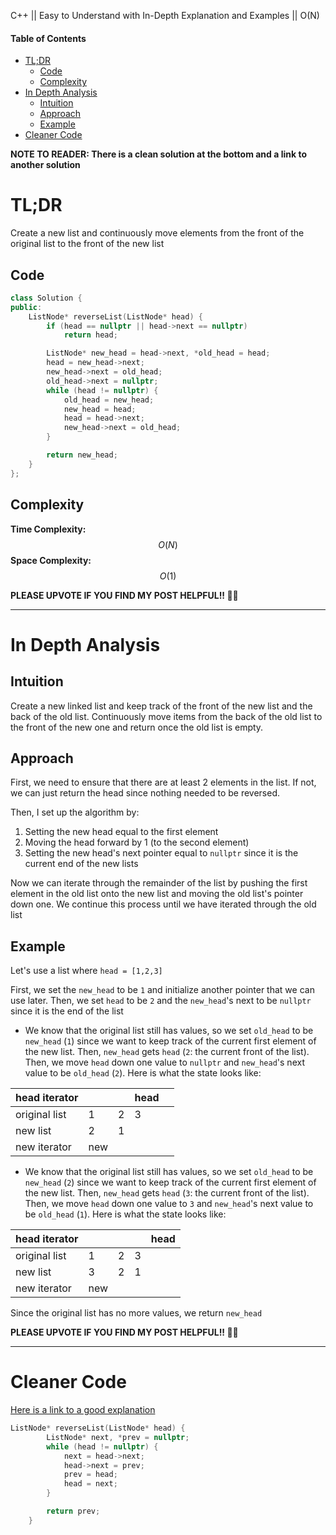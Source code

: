 C++ || Easy to Understand with In-Depth Explanation and Examples || O(N)

#### Table of Contents

- [TL;DR](#tldr)
  - [Code](#code)
  - [Complexity](#complexity)
- [In Depth Analysis](#in-depth-analysis)
  - [Intuition](#intuition)
  - [Approach](#approach)
  - [Example](#example)
- [Cleaner Code](#cleaner-code)

**NOTE TO READER: There is a clean solution at the bottom and a link to another solution**

# TL;DR

Create a new list and continuously move elements from the front of the original list to the front of the new list

## Code

```c++
class Solution {
public:
    ListNode* reverseList(ListNode* head) {
        if (head == nullptr || head->next == nullptr) 
            return head;

        ListNode* new_head = head->next, *old_head = head;
        head = new_head->next;
        new_head->next = old_head;
        old_head->next = nullptr;
        while (head != nullptr) {
            old_head = new_head;
            new_head = head;
            head = head->next;
            new_head->next = old_head;
        }

        return new_head;
    }
};
```

## Complexity

**Time Complexity:** $$O(N)$$
**Space Complexity:** $$O(1)$$

**PLEASE UPVOTE IF YOU FIND MY POST HELPFUL!! 🥺😁**

---

# In Depth Analysis

## Intuition

Create a new linked list and keep track of the front of the new list and the back of the old list. Continuously move items from the back of the old list to the front of the new one and return once the old list is empty.

## Approach 

First, we need to ensure that there are at least 2 elements in the list. If not, we can just return the head since nothing needed to be reversed.

Then, I set up the algorithm by:
1. Setting the new head equal to the first element
2. Moving the head forward by 1 (to the second element)
3. Setting the new head's next pointer equal to `nullptr` since it is the current end of the new lists

Now we can iterate through the remainder of the list by pushing the first element in the old list onto the new list and moving the old list's pointer down one. We continue this process until we have iterated through the old list

## Example

Let's use a list where `head = [1,2,3]`

First, we set the `new_head` to be `1` and initialize another pointer that we can use later. Then, we set `head` to be `2` and the `new_head`'s next to be `nullptr` since it is the end of the list

* We know that the original list still has values, so we set `old_head` to be `new_head` (`1`) since we want to keep track of the current first element of the new list. Then, `new_head` gets `head` (`2`: the current front of the list). Then, we move `head` down one value to `nullptr` and `new_head`'s next value to be `old_head` (`2`). Here is what the state looks like:

| head iterator |     |   | head |   |
|---------------|-----|---|------|---|
| original list | 1   | 2 | 3    |   |
| new list      | 2   | 1 |      |   |
| new iterator  | new |   |      |   |

* We know that the original list still has values, so we set `old_head` to be `new_head` (`2`) since we want to keep track of the current first element of the new list. Then, `new_head` gets `head` (`3`: the current front of the list). Then, we move `head` down one value to `3` and `new_head`'s next value to be `old_head` (`1`). Here is what the state looks like:

| head iterator |     |   |   | head |
|---------------|-----|---|---|------|
| original list | 1   | 2 | 3 |      |
| new list      | 3   | 2 | 1 |      |
| new iterator  | new |   |   |      |

Since the original list has no more values, we return `new_head`

**PLEASE UPVOTE IF YOU FIND MY POST HELPFUL!! 🥺😁**

---

# Cleaner Code

[Here is a link to a good explanation](https://leetcode.com/problems/reverse-linked-list/solutions/803955/c-iterative-vs-recursive-solutions-compared-and-explained-99-time-85-space/?envType=study-plan&id=level-1&orderBy=most_votes)

```c++
ListNode* reverseList(ListNode* head) {
        ListNode* next, *prev = nullptr;
        while (head != nullptr) {
            next = head->next;
            head->next = prev;
            prev = head;
            head = next;
        }

        return prev;
    }
```